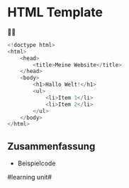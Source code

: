 # HTML Template
👷‍♂️

```java
<!doctype html>
<html>
	<head>
		<title>Meine Website</title>
	</head>
	<body>
		<h1>Hallo Welt!</h1>
		<ul>
			<li>Item 1</li>
			<li>Item 2</li>
		</ul>
	</body>
</html>
```

## Zusammenfassung
- Beispielcode

#learning unit#